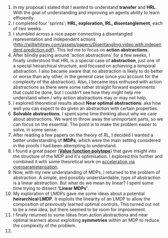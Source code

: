 1. In my proposal I stated that I wanted to understand __transfer__ and __HRL__. With the goal of understanding and improving an agents ability to learn efficiently.
2. I completed four 'sprints'; __HRL, exploration, IRL, disentanglement__, each of two weeks.
3. I stumbled across a nice paper connecting a disentangled representation and independent actions (http://willwhitney.com/assets/papers/Disentangling.video.with.independent.prediction.pdf). This led me to focus on __action abstractions__.
4. After blindly pacing around 'action abstractions' for a few weeks, I finally understood that HRL is a special case of __abstraction__, just one of a special heirarchical structure, and focused on achieving a temporal abstraction. I also became aware that no abstraction is likely to do better or worse than any other, in the general case (once you account for the complexity of the abstraction). Also, I became less enthused with action abstractions as there were some rather straight forward experiments that could be done, but I couldn't see how they might help me understand when / why action abstractions may or may not help.
5. I explored theoretical results about __Near optimal abstractions__: aka how well you can expect to do given an abstraction with certain properties.
6. __Solvable abstractions__. I spent some time thinking about why we care about abstractions. We want to throw away the unimportant parts, so we can focus on the essential. The point is to make the problem easier to solve, in some sense.
7. After reading a few papers on the theory of RL, I decided I wanted a better understanding of __MDPs__, which were the main setting considered in the proofs I had been attempting to understand.
8. I found a great paper (__[Value function polytope](https://arxiv.org/abs/1901.11524)__) that gave insight into the structure of the MDP and it's optimisation. I explored this further and combined it with some theoretical work on [acceleration via overparameterisation](https://arxiv.org/abs/1802.06509).
9. Now, with my new understanding of MDPs, I returned to the problem of abstraction. A simple, and possibly understandable, type of abstraction is a linear abstraction. But what do we mean by linear? I spent some time trying to dissect __'Linear MDPs'__.
10. My exploration of LMDPs gave me some ideas about a potential __heirarchical LMDP__. It exploits the linearity of an LMDP to allow the composition of previously learned optimal controls. This turned out not to be a new idea, but there seemed to be room for improvement.
11. I finally returned to some ideas from action abstractions and near optimal learners about exploiting __symmetries__ within an MDP to reduce the complexity of the problem.
12.
